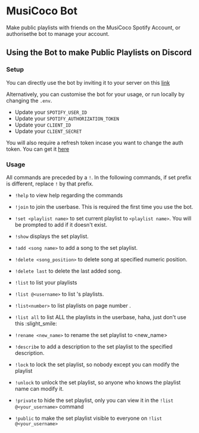 # MusiCoco Bot
Make public playlists with friends on the MusiCoco Spotify Account, or authorisethe bot to manage your account.

## Using the Bot to make Public Playlists on Discord

### Setup
You can directly use the bot by inviting it to your server on this [link](<>)

Alternatively, you can customise the bot for your usage, or run locally by changing the `.env`. 

- Update your `SPOTIFY_USER_ID`
- Update your `SPOTIFY_AUTHORIZATION_TOKEN`
- Update your `CLIENT_ID`
- Update your `CLIENT_SECRET`

You will also require a refresh token incase you want to change the auth token. You can get it [here](https://getyourspotifyrefreshtoken.herokuapp.com/)

  
### Usage 
  All commands are preceded by a `!`. In the following commands, if set prefix is different, replace `!` by that prefix.
  - `!help` to view help regarding the commands
  
  - `!join` to join the userbase. This is required the first time you use the bot. 
  
  - `!set <playlist name>` to set current playlist to `<playlist name>`. You will be prompted to add <playlist name> if it doesn't exist.
  
  - `!show` displays the set playlist.
  
  - `!add <song name>` to add a song to the set playlist. 

  - `!delete <song_position>` to delete song at specified numeric position. 

  - `!delete last` to delete the last added song.
  
  - `!list` to list your playlists
  
  - `!list @<username>` to list <username>'s playlists. 
  
  - `!list<number>` to list playlists on page number <number>.
  
  - `!list all` to list ALL the playlists in the userbase, haha, just don't use this :slight_smile:
  
  - `!rename <new_name>` to rename the set playlist to <new_name>
  
  - `!describe` to add a description to the set playlist to the specified description.
  
  - `!lock` to lock the set playlist, so nobody except you can modify the playlist
  
  - `!unlock` to unlock the set playlist, so anyone who knows the playlist name can modify it.
  
  - `!private` to hide the set playlist, only you can view it in the `!list @<your_username>` command
  
  - `!public` to make the set playlist visible to everyone on `!list @<your_username>`
